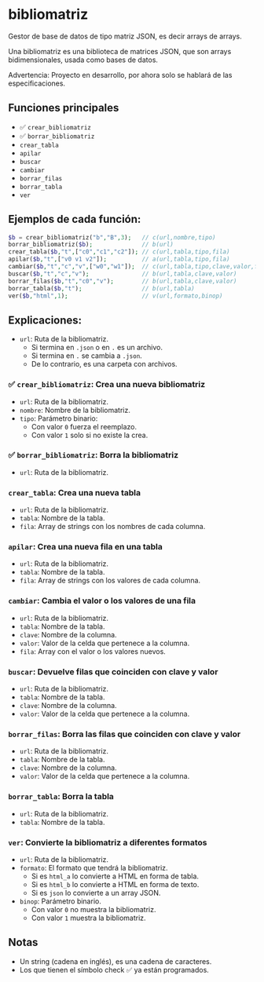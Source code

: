 # bibliomatriz

Gestor de base de datos de tipo matriz JSON, es decir arrays de arrays.

Una bibliomatriz es una biblioteca de matrices JSON, que son arrays bidimensionales, usada como bases de datos.

Advertencia: Proyecto en desarrollo, por ahora solo se hablará de las especificaciones.

## Funciones principales

 - ✅ `crear_bibliomatriz`
 - ✅ `borrar_bibliomatriz`
 - `crear_tabla`
 - `apilar`
 - `buscar`
 - `cambiar`
 - `borrar_filas`
 - `borrar_tabla`
 - `ver`

## Ejemplos de cada función:

```php
$b = crear_bibliomatriz("b","B",3);   // c(url,nombre,tipo)
borrar_bibliomatriz($b);              // b(url)
crear_tabla($b,"t",["c0","c1","c2"]); // c(url,tabla,tipo,fila)
apilar($b,"t",["v0 v1 v2"]);          // a(url,tabla,tipo,fila)
cambiar($b,"t","c","v",["w0","w1"]);  // c(url,tabla,tipo,clave,valor,fila)
buscar($b,"t","c","v");               // b(url,tabla,clave,valor)
borrar_filas($b,"t","c0","v");        // b(url,tabla,clave,valor)
borrar_tabla($b,"t");                 // b(url,tabla)
ver($b,"html",1);                     // v(url,formato,binop)
```

## Explicaciones:

 - `url`: Ruta de la bibliomatriz.
   - Si termina en `.json` o en `.` es un archivo.
   - Si termina en `.` se cambia a `.json`.
   - De lo contrario, es una carpeta con archivos.

### ✅ `crear_bibliomatriz`: Crea una nueva bibliomatriz

 - `url`: Ruta de la bibliomatriz.
 - `nombre`: Nombre de la bibliomatriz.
 - `tipo`: Parámetro binario:
   - Con valor `0` fuerza el reemplazo.
   - Con valor `1` solo si no existe la crea.

### ✅ `borrar_bibliomatriz`: Borra la bibliomatriz

 - `url`: Ruta de la bibliomatriz.

### `crear_tabla`: Crea una nueva tabla

 - `url`: Ruta de la bibliomatriz.
 - `tabla`: Nombre de la tabla.
 - `fila`: Array de strings con los nombres de cada columna.

### `apilar`: Crea una nueva fila en una tabla

 - `url`: Ruta de la bibliomatriz.
 - `tabla`: Nombre de la tabla.
 - `fila`: Array de strings con los valores de cada columna.

### `cambiar`: Cambia el valor o los valores de una fila

 - `url`: Ruta de la bibliomatriz.
 - `tabla`: Nombre de la tabla.
 - `clave`: Nombre de la columna.
 - `valor`: Valor de la celda que pertenece a la columna.
 - `fila`: Array con el valor o los valores nuevos.

### `buscar`: Devuelve filas que coinciden con clave y valor

 - `url`: Ruta de la bibliomatriz.
 - `tabla`: Nombre de la tabla.
 - `clave`: Nombre de la columna.
 - `valor`: Valor de la celda que pertenece a la columna.

### `borrar_filas`: Borra las filas que coinciden con clave y valor

 - `url`: Ruta de la bibliomatriz.
 - `tabla`: Nombre de la tabla.
 - `clave`: Nombre de la columna.
 - `valor`: Valor de la celda que pertenece a la columna.

### `borrar_tabla`: Borra la tabla

 - `url`: Ruta de la bibliomatriz.
 - `tabla`: Nombre de la tabla.

### `ver`: Convierte la bibliomatriz a diferentes formatos

 - `url`: Ruta de la bibliomatriz.
 - `formato`: El formato que tendrá la bibliomatriz.
   - Si es `html_a` lo convierte a HTML en forma de tabla.
   - Si es `html_b` lo convierte a HTML en forma de texto.
   - Si es `json` lo convierte a un array JSON.
 - `binop`: Parámetro binario.
   - Con valor `0` no muestra la bibliomatriz.
   - Con valor `1` muestra la bibliomatriz.

## Notas

 - Un string (cadena en inglés), es una cadena de caracteres.
 - Los que tienen el símbolo check ✅ ya están programados.
